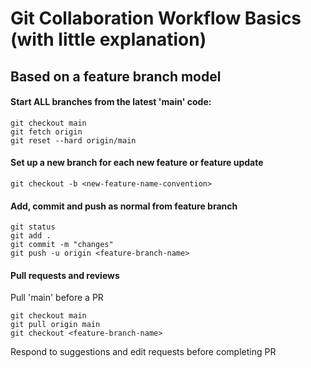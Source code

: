 # Git Collaboration Workflow Basics (with little explanation)
## Based on a feature branch model

#### Start ALL branches from the latest 'main' code:
```
git checkout main
git fetch origin 
git reset --hard origin/main
```
#### Set up a new branch for each new feature or feature update
```
git checkout -b <new-feature-name-convention>
```
#### Add, commit and push as normal from feature branch
```
git status
git add .
git commit -m "changes"
git push -u origin <feature-branch-name>
```
#### Pull requests and reviews
Pull 'main' before a PR
```
git checkout main
git pull origin main
git checkout <feature-branch-name>
```
Respond to suggestions and edit requests before completing PR

